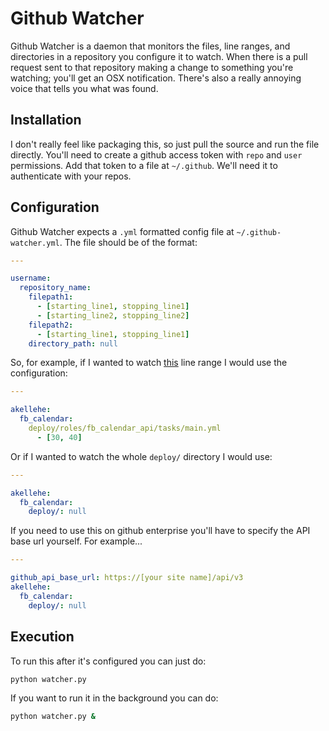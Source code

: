 Github Watcher
==============

Github Watcher is a daemon that monitors the files, line ranges, and directories in a repository you configure it to watch. When there is a pull request sent to that repository making a change to something you're watching; you'll get an OSX notification. There's also a really annoying voice that tells you what was found.

Installation
------------

I don't really feel like packaging this, so just pull the source and run the file directly. You'll need to create a github access token with `repo` and `user` permissions. Add that token to a file at `~/.github`. We'll need it to authenticate with your repos.

Configuration
-------------

Github Watcher expects a `.yml` formatted config file at `~/.github-watcher.yml`. The file should be of the format:

```yaml
---

username:
  repository_name:
    filepath1:
      - [starting_line1, stopping_line1]
      - [starting_line2, stopping_line2]
    filepath2:
      - [starting_line1, stopping_line1]
    directory_path: null
```

So, for example, if I wanted to watch [this](https://github.com/akellehe/fb_calendar/blob/8cc6e867aa67732fab869872eec7586fd1a9c0c2/deploy/roles/fb_calendar_api/tasks/main.yml#L30-L40) line range I would use the configuration:

```yaml
---

akellehe:
  fb_calendar:
    deploy/roles/fb_calendar_api/tasks/main.yml
      - [30, 40]
```

Or if I wanted to watch the whole `deploy/` directory I would use:

```yaml
---

akellehe:
  fb_calendar:
    deploy/: null
```

If you need to use this on github enterprise you'll have to specify the API base url yourself. For example...

```yaml
---

github_api_base_url: https://[your site name]/api/v3
akellehe:
  fb_calendar:
    deploy/: null

```

Execution
---------

To run this after it's configured you can just do:

```bash
python watcher.py
```

If you want to run it in the background you can do:

```bash
python watcher.py &
```
